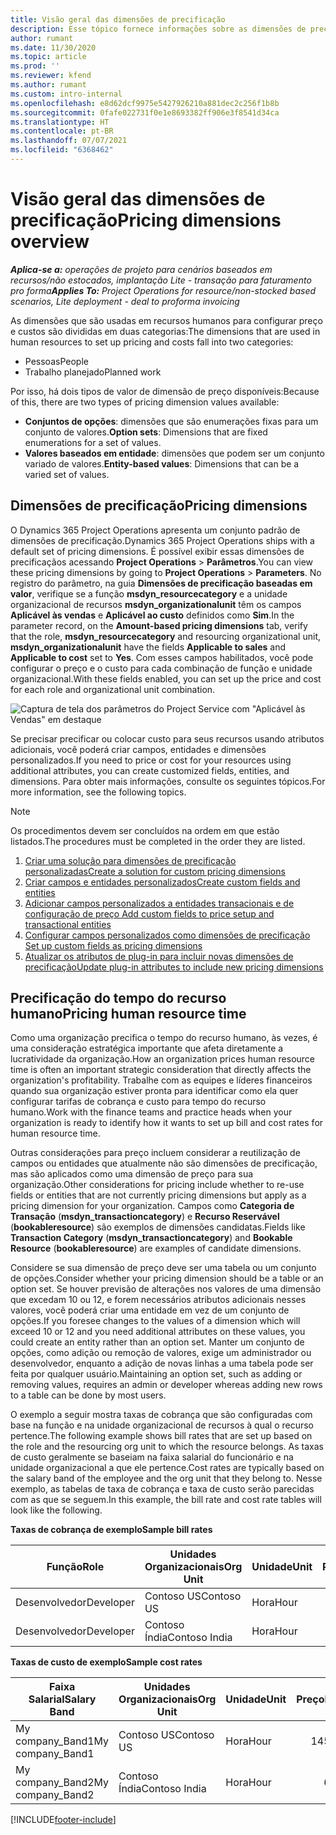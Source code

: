 ```yaml
---
title: Visão geral das dimensões de precificação
description: Esse tópico fornece informações sobre as dimensões de precificação no Dynamics 365 Project Operations.
author: rumant
ms.date: 11/30/2020
ms.topic: article
ms.prod: ''
ms.reviewer: kfend
ms.author: rumant
ms.custom: intro-internal
ms.openlocfilehash: e8d62dcf9975e5427926210a881dec2c256f1b8b
ms.sourcegitcommit: 0fafe022731f0e1e8693382ff906e3f8541d34ca
ms.translationtype: HT
ms.contentlocale: pt-BR
ms.lasthandoff: 07/07/2021
ms.locfileid: "6368462"
---
```

# <a name="pricing-dimensions-overview"></a><span data-ttu-id="10a8b-103">Visão geral das dimensões de precificação</span><span class="sxs-lookup"><span data-stu-id="10a8b-103">Pricing dimensions overview</span></span>

<span data-ttu-id="10a8b-104">_**Aplica-se a:** operações de projeto para cenários baseados em recursos/não estocados, implantação Lite - transação para faturamento pro forma_</span><span class="sxs-lookup"><span data-stu-id="10a8b-104">_**Applies To:** Project Operations for resource/non-stocked based scenarios, Lite deployment - deal to proforma invoicing_</span></span>

<span data-ttu-id="10a8b-105">As dimensões que são usadas em recursos humanos para configurar preço e custos são divididas em duas categorias:</span><span class="sxs-lookup"><span data-stu-id="10a8b-105">The dimensions that are used in human resources to set up pricing and costs fall into two categories:</span></span>

- <span data-ttu-id="10a8b-106">Pessoas</span><span class="sxs-lookup"><span data-stu-id="10a8b-106">People</span></span>
- <span data-ttu-id="10a8b-107">Trabalho planejado</span><span class="sxs-lookup"><span data-stu-id="10a8b-107">Planned work</span></span>

<span data-ttu-id="10a8b-108">Por isso, há dois tipos de valor de dimensão de preço disponíveis:</span><span class="sxs-lookup"><span data-stu-id="10a8b-108">Because of this, there are two types of pricing dimension values available:</span></span>

- <span data-ttu-id="10a8b-109">**Conjuntos de opções**: dimensões que são enumerações fixas para um conjunto de valores.</span><span class="sxs-lookup"><span data-stu-id="10a8b-109">**Option sets**: Dimensions that are fixed enumerations for a set of values.</span></span>
- <span data-ttu-id="10a8b-110">**Valores baseados em entidade**: dimensões que podem ser um conjunto variado de valores.</span><span class="sxs-lookup"><span data-stu-id="10a8b-110">**Entity-based values**: Dimensions that can be a varied set of values.</span></span>

## <a name="pricing-dimensions"></a><span data-ttu-id="10a8b-111">Dimensões de precificação</span><span class="sxs-lookup"><span data-stu-id="10a8b-111">Pricing dimensions</span></span>

<span data-ttu-id="10a8b-112">O Dynamics 365 Project Operations apresenta um conjunto padrão de dimensões de precificação.</span><span class="sxs-lookup"><span data-stu-id="10a8b-112">Dynamics 365 Project Operations ships with a default set of pricing dimensions.</span></span> <span data-ttu-id="10a8b-113">É possível exibir essas dimensões de precificaçãos acessando **Project Operations** > **Parâmetros**.</span><span class="sxs-lookup"><span data-stu-id="10a8b-113">You can view these pricing dimensions by going to **Project Operations** > **Parameters**.</span></span> <span data-ttu-id="10a8b-114">No registro do parâmetro, na guia **Dimensões de precificação baseadas em valor**, verifique se a função **msdyn_resourcecategory** e a unidade organizacional de recursos **msdyn_organizationalunit** têm os campos **Aplicável às vendas** e **Aplicável ao custo** definidos como **Sim**.</span><span class="sxs-lookup"><span data-stu-id="10a8b-114">In the parameter record, on the **Amount-based pricing dimensions** tab, verify that the role, **msdyn_resourcecategory** and resourcing organizational unit, **msdyn_organizationalunit** have the fields **Applicable to sales** and **Applicable to cost** set to **Yes**.</span></span> <span data-ttu-id="10a8b-115">Com esses campos habilitados, você pode configurar o preço e o custo para cada combinação de função e unidade organizacional.</span><span class="sxs-lookup"><span data-stu-id="10a8b-115">With these fields enabled, you can set up the price and cost for each role and organizational unit combination.</span></span>

![Captura de tela dos parâmetros do Project Service com "Aplicável às Vendas" em destaque](media/PS-OOB-parameters.png)

<span data-ttu-id="10a8b-117">Se precisar precificar ou colocar custo para seus recursos usando atributos adicionais, você poderá criar campos, entidades e dimensões personalizados.</span><span class="sxs-lookup"><span data-stu-id="10a8b-117">If you need to price or cost for your resources using additional attributes, you can create customized fields, entities, and dimensions.</span></span> <span data-ttu-id="10a8b-118">Para obter mais informações, consulte os seguintes tópicos.</span><span class="sxs-lookup"><span data-stu-id="10a8b-118">For more information, see the following topics.</span></span> 
  
  > [!NOTE]
  > <span data-ttu-id="10a8b-119">Os procedimentos devem ser concluídos na ordem em que estão listados.</span><span class="sxs-lookup"><span data-stu-id="10a8b-119">The procedures must be completed in the order they are listed.</span></span>

1. [<span data-ttu-id="10a8b-120">Criar uma solução para dimensões de precificação personalizadas</span><span class="sxs-lookup"><span data-stu-id="10a8b-120">Create a solution for custom pricing dimensions</span></span>](../sales/create-solution-custompd.md)
2. [<span data-ttu-id="10a8b-121">Criar campos e entidades personalizados</span><span class="sxs-lookup"><span data-stu-id="10a8b-121">Create custom fields and entities</span></span>](create-custom-fields-entities-pricing-dimensions.md)
3. [<span data-ttu-id="10a8b-122">Adicionar campos personalizados a entidades transacionais e de configuração de preço </span><span class="sxs-lookup"><span data-stu-id="10a8b-122">Add custom fields to price setup and transactional entities</span></span>](add-custom-fields-price-setup-transactional-entities.md)
4. [<span data-ttu-id="10a8b-123">Configurar campos personalizados como dimensões de precificação </span><span class="sxs-lookup"><span data-stu-id="10a8b-123">Set up custom fields as pricing dimensions</span></span>](set-up-custom-fields-pricing-dimensions.md)
5. [<span data-ttu-id="10a8b-124">Atualizar os atributos de plug-in para incluir novas dimensões de precificação</span><span class="sxs-lookup"><span data-stu-id="10a8b-124">Update plug-in attributes to include new pricing dimensions</span></span>](update-plugin-attributes-pd.md)


## <a name="pricing-human-resource-time"></a><span data-ttu-id="10a8b-125">Precificação do tempo do recurso humano</span><span class="sxs-lookup"><span data-stu-id="10a8b-125">Pricing human resource time</span></span>
<span data-ttu-id="10a8b-126">Como uma organização precifica o tempo do recurso humano, às vezes, é uma consideração estratégica importante que afeta diretamente a lucratividade da organização.</span><span class="sxs-lookup"><span data-stu-id="10a8b-126">How an organization prices human resource time is often an important strategic consideration that directly affects the organization's profitability.</span></span> <span data-ttu-id="10a8b-127">Trabalhe com as equipes e líderes financeiros quando sua organização estiver pronta para identificar como ela quer configurar tarifas de cobrança e custo para tempo do recurso humano.</span><span class="sxs-lookup"><span data-stu-id="10a8b-127">Work with the finance teams and practice heads when your organization is ready to identify how it wants to set up bill and cost rates for human resource time.</span></span>

<span data-ttu-id="10a8b-128">Outras considerações para preço incluem considerar a reutilização de campos ou entidades que atualmente não são dimensões de precificação, mas são aplicados como uma dimensão de preço para sua organização.</span><span class="sxs-lookup"><span data-stu-id="10a8b-128">Other considerations for pricing include whether to re-use fields or entities that are not currently pricing dimensions but apply as a pricing dimension for your organization.</span></span> <span data-ttu-id="10a8b-129">Campos como **Categoria de Transação** (**msdyn_transactioncategory**) e **Recurso Reservável** (**bookableresource**) são exemplos de dimensões candidatas.</span><span class="sxs-lookup"><span data-stu-id="10a8b-129">Fields like **Transaction Category** (**msdyn_transactioncategory**) and **Bookable Resource** (**bookableresource**) are examples of candidate dimensions.</span></span> 

<span data-ttu-id="10a8b-130">Considere se sua dimensão de preço deve ser uma tabela ou um conjunto de opções.</span><span class="sxs-lookup"><span data-stu-id="10a8b-130">Consider whether your pricing dimension should be a table or an option set.</span></span> <span data-ttu-id="10a8b-131">Se houver previsão de alterações nos valores de uma dimensão que excedam 10 ou 12, e forem necessários atributos adicionais nesses valores, você poderá criar uma entidade em vez de um conjunto de opções.</span><span class="sxs-lookup"><span data-stu-id="10a8b-131">If you foresee changes to the values of a dimension which will exceed 10 or 12 and you need additional attributes on these values, you could create an entity rather than an option set.</span></span> <span data-ttu-id="10a8b-132">Manter um conjunto de opções, como adição ou remoção de valores, exige um administrador ou desenvolvedor, enquanto a adição de novas linhas a uma tabela pode ser feita por qualquer usuário.</span><span class="sxs-lookup"><span data-stu-id="10a8b-132">Maintaining an option set, such as adding or removing values, requires an admin or developer whereas adding new rows to a table can be done by most users.</span></span>

<span data-ttu-id="10a8b-133">O exemplo a seguir mostra taxas de cobrança que são configuradas com base na função e na unidade organizacional de recursos à qual o recurso pertence.</span><span class="sxs-lookup"><span data-stu-id="10a8b-133">The following example shows bill rates that are set up based on the role and the resourcing org unit to which the resource belongs.</span></span> <span data-ttu-id="10a8b-134">As taxas de custo geralmente se baseiam na faixa salarial do funcionário e na unidade organizacional a que ele pertence.</span><span class="sxs-lookup"><span data-stu-id="10a8b-134">Cost rates are typically based on the salary band of the employee and the org unit that they belong to.</span></span> <span data-ttu-id="10a8b-135">Nesse exemplo, as tabelas de taxa de cobrança e taxa de custo serão parecidas com as que se seguem.</span><span class="sxs-lookup"><span data-stu-id="10a8b-135">In this example, the bill rate and cost rate tables will look like the following.</span></span>

<span data-ttu-id="10a8b-136">**Taxas de cobrança de exemplo**</span><span class="sxs-lookup"><span data-stu-id="10a8b-136">**Sample bill rates**</span></span>

| <span data-ttu-id="10a8b-137">Função</span><span class="sxs-lookup"><span data-stu-id="10a8b-137">Role</span></span>        | <span data-ttu-id="10a8b-138">Unidades Organizacionais</span><span class="sxs-lookup"><span data-stu-id="10a8b-138">Org Unit</span></span>    |<span data-ttu-id="10a8b-139">Unidade</span><span class="sxs-lookup"><span data-stu-id="10a8b-139">Unit</span></span>      |<span data-ttu-id="10a8b-140">Preço</span><span class="sxs-lookup"><span data-stu-id="10a8b-140">Price</span></span>      |<span data-ttu-id="10a8b-141">Moeda</span><span class="sxs-lookup"><span data-stu-id="10a8b-141">Currency</span></span>  |
| ------------|-------------|----------|----------:|----------|
| <span data-ttu-id="10a8b-142">Desenvolvedor</span><span class="sxs-lookup"><span data-stu-id="10a8b-142">Developer</span></span>   | <span data-ttu-id="10a8b-143">Contoso US</span><span class="sxs-lookup"><span data-stu-id="10a8b-143">Contoso US</span></span>  |<span data-ttu-id="10a8b-144">Hora</span><span class="sxs-lookup"><span data-stu-id="10a8b-144">Hour</span></span> | <span data-ttu-id="10a8b-145">200</span><span class="sxs-lookup"><span data-stu-id="10a8b-145">200</span></span>|<span data-ttu-id="10a8b-146">USD</span><span class="sxs-lookup"><span data-stu-id="10a8b-146">USD</span></span>     |
| <span data-ttu-id="10a8b-147">Desenvolvedor</span><span class="sxs-lookup"><span data-stu-id="10a8b-147">Developer</span></span>   | <span data-ttu-id="10a8b-148">Contoso Índia</span><span class="sxs-lookup"><span data-stu-id="10a8b-148">Contoso India</span></span> |<span data-ttu-id="10a8b-149">Hora</span><span class="sxs-lookup"><span data-stu-id="10a8b-149">Hour</span></span>|   <span data-ttu-id="10a8b-150">112</span><span class="sxs-lookup"><span data-stu-id="10a8b-150">112</span></span>|<span data-ttu-id="10a8b-151">USD</span><span class="sxs-lookup"><span data-stu-id="10a8b-151">USD</span></span>     |


<span data-ttu-id="10a8b-152">**Taxas de custo de exemplo**</span><span class="sxs-lookup"><span data-stu-id="10a8b-152">**Sample cost rates**</span></span>

| <span data-ttu-id="10a8b-153">Faixa Salarial</span><span class="sxs-lookup"><span data-stu-id="10a8b-153">Salary Band</span></span>     | <span data-ttu-id="10a8b-154">Unidades Organizacionais</span><span class="sxs-lookup"><span data-stu-id="10a8b-154">Org Unit</span></span>    |<span data-ttu-id="10a8b-155">Unidade</span><span class="sxs-lookup"><span data-stu-id="10a8b-155">Unit</span></span>      |<span data-ttu-id="10a8b-156">Preço</span><span class="sxs-lookup"><span data-stu-id="10a8b-156">Price</span></span>      |<span data-ttu-id="10a8b-157">Moeda</span><span class="sxs-lookup"><span data-stu-id="10a8b-157">Currency</span></span>  |
| ----------------|-------------|----------|----------:|----------|
| <span data-ttu-id="10a8b-158">My company_Band1</span><span class="sxs-lookup"><span data-stu-id="10a8b-158">My company_Band1</span></span> | <span data-ttu-id="10a8b-159">Contoso US</span><span class="sxs-lookup"><span data-stu-id="10a8b-159">Contoso US</span></span>  |<span data-ttu-id="10a8b-160">Hora</span><span class="sxs-lookup"><span data-stu-id="10a8b-160">Hour</span></span> | <span data-ttu-id="10a8b-161">145</span><span class="sxs-lookup"><span data-stu-id="10a8b-161">145</span></span>|<span data-ttu-id="10a8b-162">USD</span><span class="sxs-lookup"><span data-stu-id="10a8b-162">USD</span></span>     |
| <span data-ttu-id="10a8b-163">My company_Band2</span><span class="sxs-lookup"><span data-stu-id="10a8b-163">My company_Band2</span></span> | <span data-ttu-id="10a8b-164">Contoso Índia</span><span class="sxs-lookup"><span data-stu-id="10a8b-164">Contoso India</span></span> |<span data-ttu-id="10a8b-165">Hora</span><span class="sxs-lookup"><span data-stu-id="10a8b-165">Hour</span></span>|   <span data-ttu-id="10a8b-166">67</span><span class="sxs-lookup"><span data-stu-id="10a8b-166">67</span></span>|<span data-ttu-id="10a8b-167">USD</span><span class="sxs-lookup"><span data-stu-id="10a8b-167">USD</span></span>     |


[!INCLUDE[footer-include](../includes/footer-banner.md)]